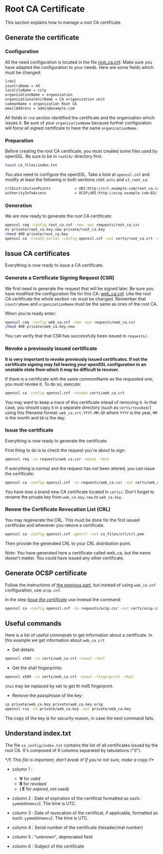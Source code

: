 Root CA Certificate
===================

This section explains how to manage a root CA certificate.


Generate the certificate
------------------------

### Configuration

All the need configuration is located in the file [root_ca.cnf][root_ca]. Make
sure you have adapted the configuration to your needs. Here are some fields
which must be changed:
```bash
[rdn]
countryName = XX
localityName = city
organizationName = organization
organizationalUnitName = CA origanization unit
commonName = organization Root CA
emailAddress = admin@example.com
```

All fields in `rnd` section identified the certificate and the organisation
which issues it. Be sure of your `organizationName` because further
configuration will force all signed certificate to have the same
`organizationName`.


### Preparation

Before creating the root CA certificate, you must created some files used by
openSSL. Be sure to be in `rootCA/` directory first.
```bash
touch ca_files/index.txt
```

You also need to configure the openSSL. Take a look at `openssl.cnf` and
modify at least the following in both sections `x509_exts` and `v3_root_ca`:
```bash
crlDistributionPoints           = URI:http://crl.example.com/root_ca.crl
authorityInfoAccess             = OCSP;URI:http://ocsp.example.com:82/
```


### Generation

We are now ready to generate the root CA certificate:
```bash
openssl req -config root_ca.cnf -new -out requests/root_ca.csr
mv private/root_ca.key.new private/root_ca.key
chmod 400 private/root_ca.key
openssl ca -create_serial -config openssl.cnf -out certs/root_ca.crt -days 3650 -batch -keyfile private/root_ca.key -selfsign -extensions v3_root_ca -infiles requests/root_ca.csr
```


Issue CA certificates
---------------------

Everything is now ready to issue a CA certificate.


### Generate a Certificate Signing Request (CSR)

We first need to generate the request that will be signed later. Be sure you
have modified the configuration file for this CA: [web_ca.cnf][web_ca]. Like
the root CA certificate the whole section `rdn` must be changed. Remember that
`countryName` and `organizationName` must be the same as ones of the root CA.

When you're ready enter:
```bash
openssl req -config web_ca.cnf -new -out requests/web_ca.csr
chmod 400 private/web_ca.key.new
```

You can verify that that CSR has successfully been issued in `requests/`.


### Revoke a previously issued certificate

__It is very important to revoke previously issued certificates. If not the
certificate signing may fail leaving your openSSL configuration in an unstable
state from which it may be difficult to recover.__

If there is a certificate with the same commonName as the requested one, you
must revoke it. To do so, execute:
```bash
openssl ca -config openssl.cnf -revoke certs/web_ca.crt
```

You may want to keep a trace of this certificate intead of removing it. In that
case, you should copy it in a separate directory (such as `certs/revoked/`)
using this filename format: `web_ca.crt.YYYY.MM.DD` where `YYYY` is the year,
`MM` is the month and `DD` is the day.


### Issue the certificate

Everything is now ready to generate the certificate.

First thing to do is to check the request you're about to sign:
```bash
openssl req -in requests/web_ca.csr -noout -text
```

If everything is normal and the request has not been altered, you can issue the
certificate:
```bash
openssl ca -config openssl.cnf -in requests/web_ca.csr -out certs/web_ca.crt
```

You have now a brand new CA certificate located in `certs/`. Don't forget to
rename the private key from `web_ca.key.new` to `web_ca.key`.


### Renew the Certificate Revocation List (CRL)

You may regenerate the CRL. This must be done for the first issued certificate
and whenever you rekove a certificate.
```bash
openssl ca -config openssl.cnf -gencrl -out ca_files/crl/crl.pem
```

Then provide the generated CRL to your CRL distribution point.


_Note_: You have generated here a certificate called web_ca, but the name
doesn't matter. You could have issued any other certificate.


Generate OCSP certificate
-------------------------

Follow the instructions of [the previous part](#issue-ca-certificates), but
instead of using `web_ca.cnf` configuration, use `ocsp.cnf`.

In the step _[Issue the certificate](#issue-the-certificate)_ use instead the
command:
```bash
openssl ca -config openssl.cnf -in requests/ocsp.csr -out certs/ocsp.crt -extensions v3_ocsp -days 365
```


Useful commands
---------------

Here is a list of useful commands to get information about a certificate. In
this example we get information about `web_ca.crt`

- Get details:
```bash
openssl x509 -in certs/web_ca.crt -noout -text
```

- Get the sha1 fingerprints:
```bash
openssl x509 -in certs/web_ca.crt -noout -fingerprint -sha1
```
`sha1` may be replaced by `md5` to get th md5 fingerprint.

- Remove the passphrase of the key:
```bash
cp private/web_ca.key private/wab_ca.key.orig
openssl rsa -in private/web_ca.key -out private/web_ca.key
```
The copy of the key is for security reason, in case the next command fails.


Understand index.txt
--------------------

The file `ca_config/index.txt` contains the list of all certificates issued by
the root CA. It's composed of 6 columns separated by tabulations ("\t").

**/!\ This file is important, don't break it! If you're not sure, make a copy
/!\**

- column 1 :
  * __V__ for _valid_
  * __R__ for _revoked_
  * ( __E__ for _expired_, not used)

- column 2 :
Date of expiration of the certificat formatted as such: `yymmddhhmmssZ`.
The time is UTC.

- column 3 :
Date of revocation of the certificat, if applicable, formatted as such:
 `yymmddhhmmssZ`.
The time is UTC.

- column 4 :
Serial number of the certificate (hexadecimal number)

- column 5 :
"unknown", depreciated field

- column 6 :
Subject of the certificate


[root_ca]: root_ca.cnf
[web_ca]: web_ca.cnf
